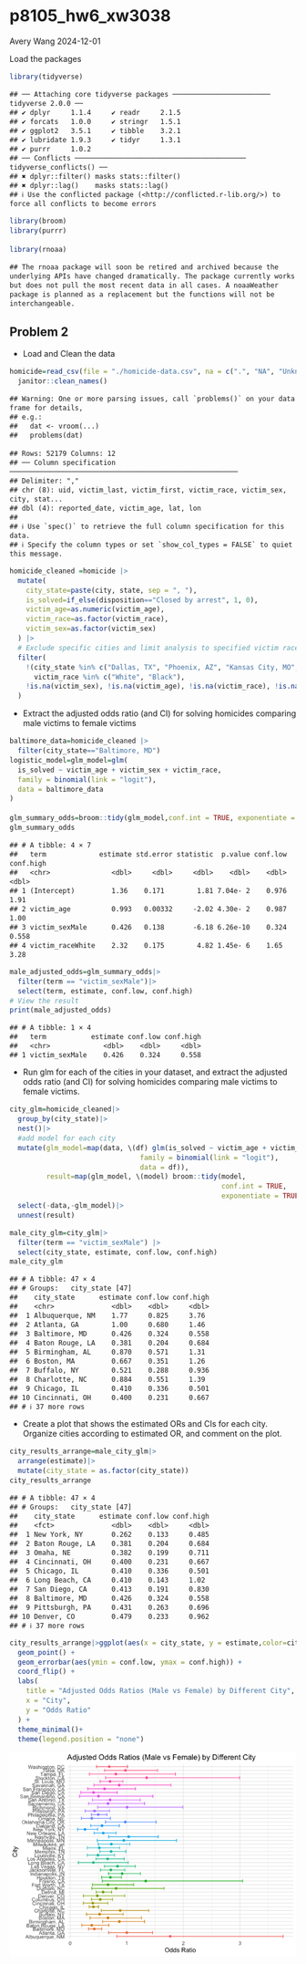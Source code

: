 p8105_hw6_xw3038
================
Avery Wang
2024-12-01

Load the packages

``` r
library(tidyverse)
```

    ## ── Attaching core tidyverse packages ──────────────────────── tidyverse 2.0.0 ──
    ## ✔ dplyr     1.1.4     ✔ readr     2.1.5
    ## ✔ forcats   1.0.0     ✔ stringr   1.5.1
    ## ✔ ggplot2   3.5.1     ✔ tibble    3.2.1
    ## ✔ lubridate 1.9.3     ✔ tidyr     1.3.1
    ## ✔ purrr     1.0.2     
    ## ── Conflicts ────────────────────────────────────────── tidyverse_conflicts() ──
    ## ✖ dplyr::filter() masks stats::filter()
    ## ✖ dplyr::lag()    masks stats::lag()
    ## ℹ Use the conflicted package (<http://conflicted.r-lib.org/>) to force all conflicts to become errors

``` r
library(broom)
library(purrr)

library(rnoaa)
```

    ## The rnoaa package will soon be retired and archived because the underlying APIs have changed dramatically. The package currently works but does not pull the most recent data in all cases. A noaaWeather package is planned as a replacement but the functions will not be interchangeable.

## Problem 2

- Load and Clean the data

``` r
homicide=read_csv(file = "./homicide-data.csv", na = c(".", "NA", "Unknown")) |>
  janitor::clean_names()
```

    ## Warning: One or more parsing issues, call `problems()` on your data frame for details,
    ## e.g.:
    ##   dat <- vroom(...)
    ##   problems(dat)

    ## Rows: 52179 Columns: 12
    ## ── Column specification ────────────────────────────────────────────────────────
    ## Delimiter: ","
    ## chr (8): uid, victim_last, victim_first, victim_race, victim_sex, city, stat...
    ## dbl (4): reported_date, victim_age, lat, lon
    ## 
    ## ℹ Use `spec()` to retrieve the full column specification for this data.
    ## ℹ Specify the column types or set `show_col_types = FALSE` to quiet this message.

``` r
homicide_cleaned =homicide |>
  mutate(
    city_state=paste(city, state, sep = ", "),
    is_solved=if_else(disposition=="Closed by arrest", 1, 0),
    victim_age=as.numeric(victim_age),
    victim_race=as.factor(victim_race),
    victim_sex=as.factor(victim_sex)
  ) |>
  # Exclude specific cities and limit analysis to specified victim races
  filter(
    !(city_state %in% c("Dallas, TX", "Phoenix, AZ", "Kansas City, MO", "Tulsa, AL")) &
      victim_race %in% c("White", "Black"),
    !is.na(victim_sex), !is.na(victim_age), !is.na(victim_race), !is.na(is_solved)
  )
```

- Extract the adjusted odds ratio (and CI) for solving homicides
  comparing male victims to female victims

``` r
baltimore_data=homicide_cleaned |>
  filter(city_state=="Baltimore, MD")
logistic_model=glm_model=glm(
  is_solved ~ victim_age + victim_sex + victim_race,
  family = binomial(link = "logit"),
  data = baltimore_data
)

glm_summary_odds=broom::tidy(glm_model,conf.int = TRUE, exponentiate = TRUE)
glm_summary_odds
```

    ## # A tibble: 4 × 7
    ##   term             estimate std.error statistic  p.value conf.low conf.high
    ##   <chr>               <dbl>     <dbl>     <dbl>    <dbl>    <dbl>     <dbl>
    ## 1 (Intercept)         1.36    0.171        1.81 7.04e- 2    0.976     1.91 
    ## 2 victim_age          0.993   0.00332     -2.02 4.30e- 2    0.987     1.00 
    ## 3 victim_sexMale      0.426   0.138       -6.18 6.26e-10    0.324     0.558
    ## 4 victim_raceWhite    2.32    0.175        4.82 1.45e- 6    1.65      3.28

``` r
male_adjusted_odds=glm_summary_odds|>
  filter(term == "victim_sexMale")|>
  select(term, estimate, conf.low, conf.high)
# View the result
print(male_adjusted_odds)
```

    ## # A tibble: 1 × 4
    ##   term           estimate conf.low conf.high
    ##   <chr>             <dbl>    <dbl>     <dbl>
    ## 1 victim_sexMale    0.426    0.324     0.558

- Run glm for each of the cities in your dataset, and extract the
  adjusted odds ratio (and CI) for solving homicides comparing male
  victims to female victims.

``` r
city_glm=homicide_cleaned|>
  group_by(city_state)|>
  nest()|>
  #add model for each city
  mutate(glm_model=map(data, \(df) glm(is_solved ~ victim_age + victim_sex + victim_race, 
                                family = binomial(link = "logit"), 
                                data = df)),
         result=map(glm_model, \(model) broom::tidy(model, 
                                                    conf.int = TRUE, 
                                                    exponentiate = TRUE)))|>
  select(-data,-glm_model)|>
  unnest(result)
```

``` r
male_city_glm=city_glm|>
  filter(term == "victim_sexMale") |>
  select(city_state, estimate, conf.low, conf.high)
male_city_glm
```

    ## # A tibble: 47 × 4
    ## # Groups:   city_state [47]
    ##    city_state      estimate conf.low conf.high
    ##    <chr>              <dbl>    <dbl>     <dbl>
    ##  1 Albuquerque, NM    1.77     0.825     3.76 
    ##  2 Atlanta, GA        1.00     0.680     1.46 
    ##  3 Baltimore, MD      0.426    0.324     0.558
    ##  4 Baton Rouge, LA    0.381    0.204     0.684
    ##  5 Birmingham, AL     0.870    0.571     1.31 
    ##  6 Boston, MA         0.667    0.351     1.26 
    ##  7 Buffalo, NY        0.521    0.288     0.936
    ##  8 Charlotte, NC      0.884    0.551     1.39 
    ##  9 Chicago, IL        0.410    0.336     0.501
    ## 10 Cincinnati, OH     0.400    0.231     0.667
    ## # ℹ 37 more rows

- Create a plot that shows the estimated ORs and CIs for each city.
  Organize cities according to estimated OR, and comment on the plot.

``` r
city_results_arrange=male_city_glm|>
  arrange(estimate)|>
  mutate(city_state = as.factor(city_state))
city_results_arrange
```

    ## # A tibble: 47 × 4
    ## # Groups:   city_state [47]
    ##    city_state      estimate conf.low conf.high
    ##    <fct>              <dbl>    <dbl>     <dbl>
    ##  1 New York, NY       0.262    0.133     0.485
    ##  2 Baton Rouge, LA    0.381    0.204     0.684
    ##  3 Omaha, NE          0.382    0.199     0.711
    ##  4 Cincinnati, OH     0.400    0.231     0.667
    ##  5 Chicago, IL        0.410    0.336     0.501
    ##  6 Long Beach, CA     0.410    0.143     1.02 
    ##  7 San Diego, CA      0.413    0.191     0.830
    ##  8 Baltimore, MD      0.426    0.324     0.558
    ##  9 Pittsburgh, PA     0.431    0.263     0.696
    ## 10 Denver, CO         0.479    0.233     0.962
    ## # ℹ 37 more rows

``` r
city_results_arrange|>ggplot(aes(x = city_state, y = estimate,color=city_state)) +
  geom_point() +
  geom_errorbar(aes(ymin = conf.low, ymax = conf.high)) +
  coord_flip() + 
  labs(
    title = "Adjusted Odds Ratios (Male vs Female) by Different City",
    x = "City",
    y = "Odds Ratio"
  ) +
  theme_minimal()+ 
  theme(legend.position = "none")
```

![](p8105_hw6_xw3038_files/figure-gfm/unnamed-chunk-8-1.png)<!-- -->

